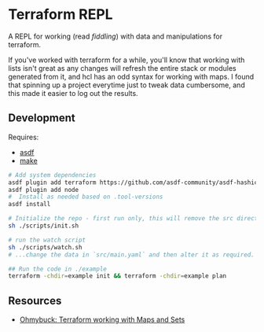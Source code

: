 # Terraform REPL

A REPL for working (read _fiddling_) with data and manipulations for terraform.

If you've worked with terraform for a while, you'll know that working with lists isn't great as any changes will refresh the entire stack or modules generated from it, and hcl has an odd syntax for working with maps. I found that spinning up a project everytime just to tweak data cumbersome, and this made it easier to log out the results.

## Development

Requires:

- [asdf](https://asdf-vm.com)
- [make](https://www.gnu.org/software/make/manual/make.html)

```bash
# Add system dependencies
asdf plugin add terraform https://github.com/asdf-community/asdf-hashicorp.git
asdf plugin add node
#  Install as needed based on .tool-versions
asdf install

# Initialize the repo - first run only, this will remove the src directory and contents
sh ./scripts/init.sh

# run the watch script
sh ./scripts/watch.sh
# ...change the data in `src/main.yaml` and then alter it as required.

## Run the code in ./example
terraform -chdir=example init && terraform -chdir=example plan
```

## Resources

- [Ohmybuck: Terraform working with Maps and Sets](https://ohmybuck.com/2022-03-02-20-37-terraform-working-with-maps-and-sets/)

